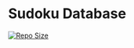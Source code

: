 Sudoku Database
===============

[![Repo Size](https://img.shields.io/github/repo-size/GalAster/sudoku-database.svg?style=flat-square)](https://github.com/GalAster/sudoku-database.git)
